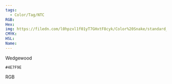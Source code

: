 ```yaml
---
tags:
  - Color/Tag/NTC
RGB:
Hex:
img: https://filedn.com/l0hpzxl1f01yT7GHxtF8cyk/Color%20Snake/standard_csv_to_svg//4E7F9E.svg
CMYK:
HSL:
Name:
---
```

Wedgewood
```palette
#4E7F9E
```
RGB
